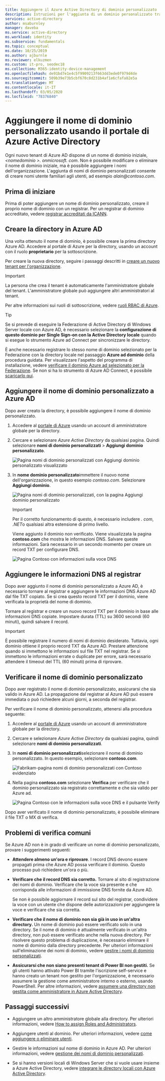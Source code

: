 ```yaml
---
title: Aggiungere il Azure Active Directory di dominio personalizzato | Microsoft Docs
description: Istruzioni per l'aggiunta di un dominio personalizzato tramite Azure Active Directory.
services: active-directory
author: msaburnley
manager: daveba
ms.service: active-directory
ms.workload: identity
ms.subservice: fundamentals
ms.topic: conceptual
ms.date: 10/25/2019
ms.author: ajburnle
ms.reviewer: elkuzmen
ms.custom: it-pro, seodec18
ms.collection: M365-identity-device-management
ms.openlocfilehash: de91bd7e1e4c5f9909213f663dd3ede0f979d4de
ms.sourcegitcommit: 509b39e73b5cbf670c8d231b4af1e6cfafa82e5a
ms.translationtype: MT
ms.contentlocale: it-IT
ms.lasthandoff: 03/05/2020
ms.locfileid: "78376840"
---
```

# <a name="add-your-custom-domain-name-using-the-azure-active-directory-portal"></a>Aggiungere il nome di dominio personalizzato usando il portale di Azure Active Directory

Ogni nuovo tenant di Azure AD dispone di un nome di dominio iniziale, *\<nomedominio >. onmicrosoft. com*. Non è possibile modificare o eliminare il nome di dominio iniziale, ma è possibile aggiungere i nomi dell'organizzazione. L'aggiunta di nomi di dominio personalizzati consente di creare nomi utente familiari agli utenti, ad esempio *alain\@contoso.com*.

## <a name="before-you-begin"></a>Prima di iniziare

Prima di poter aggiungere un nome di dominio personalizzato, creare il proprio nome di dominio con un registrar. Per un registrar di dominio accreditato, vedere [registrar accreditati da ICANN](https://www.icann.org/registrar-reports/accredited-list.html).

## <a name="create-your-directory-in-azure-ad"></a>Creare la directory in Azure AD

Una volta ottenuto il nome di dominio, è possibile creare la prima directory Azure AD. Accedere al portale di Azure per la directory, usando un account con il ruolo **proprietario** per la sottoscrizione.

Per creare la nuova directory, seguire i passaggi descritti in [creare un nuovo tenant per l'organizzazione](active-directory-access-create-new-tenant.md#create-a-new-tenant-for-your-organization).

>[!IMPORTANT]
>La persona che crea il tenant è automaticamente l'amministratore globale del tenant. L'amministratore globale può aggiungere altri amministratori al tenant.

Per altre informazioni sui ruoli di sottoscrizione, vedere [ruoli RBAC di Azure](../../role-based-access-control/rbac-and-directory-admin-roles.md#azure-rbac-roles).

>[!TIP]
> Se si prevede di eseguire la Federazione di Active Directory di Windows Server locale con Azure AD, è necessario selezionare la **configurazione di questo dominio per Single Sign-on con la Active Directory locale** quando si esegue lo strumento Azure ad Connect per sincronizzare le directory.
>
> È anche necessario registrare lo stesso nome di dominio selezionato per la Federazione con la directory locale nel passaggio **Azure ad dominio** della procedura guidata. Per visualizzare l'aspetto del programma di installazione, vedere [verificare il dominio Azure ad selezionato per la Federazione](../hybrid/how-to-connect-install-custom.md#verify-the-azure-ad-domain-selected-for-federation). Se non si ha lo strumento di Azure AD Connect, è possibile [scaricarlo qui](https://go.microsoft.com/fwlink/?LinkId=615771).

## <a name="add-your-custom-domain-name-to-azure-ad"></a>Aggiungere il nome di dominio personalizzato a Azure AD

Dopo aver creato la directory, è possibile aggiungere il nome di dominio personalizzato.

1. Accedere al [portale di Azure](https://portal.azure.com/) usando un account di amministratore globale per la directory.

1. Cercare e selezionare *Azure Active Directory* da qualsiasi pagina. Quindi selezionare **nomi di dominio personalizzati** > **Aggiungi dominio personalizzato**.

    ![Pagina nomi di dominio personalizzati con Aggiungi dominio personalizzato visualizzato](media/add-custom-domain/add-custom-domain.png)

1. In **nome dominio personalizzato**immettere il nuovo nome dell'organizzazione, in questo esempio *contoso.com*. Selezionare **Aggiungi dominio**.

    ![Pagina nomi di dominio personalizzati, con la pagina Aggiungi dominio personalizzato](media/add-custom-domain/add-custom-domain-blade.png)

    >[!IMPORTANT]
    >Per il corretto funzionamento di questo, è necessario includere *. com*, *.NET*o qualsiasi altra estensione di primo livello.

    Viene aggiunto il dominio non verificato. Viene visualizzata la pagina **contoso.com** che mostra le informazioni DNS. Salvare queste informazioni. Sarà necessario in un secondo momento per creare un record TXT per configurare DNS.

    ![Pagina Contoso con informazioni sulla voce DNS](media/add-custom-domain/contoso-blade-with-dns-info.png)

## <a name="add-your-dns-information-to-the-domain-registrar"></a>Aggiungere le informazioni DNS al registrar

Dopo aver aggiunto il nome di dominio personalizzato a Azure AD, è necessario tornare al registrar e aggiungere le informazioni DNS Azure AD dal file TXT copiato. Se si crea questo record TXT per il dominio, viene verificata la proprietà del nome di dominio.

Tornare al registrar e creare un nuovo record TXT per il dominio in base alle informazioni DNS copiate. Impostare durata (TTL) su 3600 secondi (60 minuti), quindi salvare il record.

>[!IMPORTANT]
>È possibile registrare il numero di nomi di dominio desiderato. Tuttavia, ogni dominio ottiene il proprio record TXT da Azure AD. Prestare attenzione quando si immettono le informazioni sul file TXT nel registrar. Se si immettono le informazioni errate o duplicate per errore, sarà necessario attendere il timeout del TTL (60 minuti) prima di riprovare.

## <a name="verify-your-custom-domain-name"></a>Verificare il nome di dominio personalizzato

Dopo aver registrato il nome di dominio personalizzato, assicurarsi che sia valido in Azure AD. La propagazione dal registrar al Azure AD può essere immediata o può richiedere alcuni giorni, a seconda del registrar.

Per verificare il nome di dominio personalizzato, attenersi alla procedura seguente:

1. Accedere al [portale di Azure](https://portal.azure.com/) usando un account di amministratore globale per la directory.

1. Cercare e selezionare *Azure Active Directory* da qualsiasi pagina, quindi selezionare **nomi di dominio personalizzati**.

1. In **nomi di dominio personalizzati**selezionare il nome di dominio personalizzato. In questo esempio, selezionare **contoso.com**.

    ![Fabrikam-pagina nomi di dominio personalizzati con Contoso evidenziato](media/add-custom-domain/custom-blade-with-contoso-highlighted.png)

1. Nella pagina **contoso.com** selezionare **Verifica** per verificare che il dominio personalizzato sia registrato correttamente e che sia valido per Azure ad.

    ![Pagina Contoso con le informazioni sulla voce DNS e il pulsante Verify](media/add-custom-domain/contoso-blade-with-dns-info-verify.png)

Dopo aver verificato il nome di dominio personalizzato, è possibile eliminare il file TXT o MX di verifica.

## <a name="common-verification-issues"></a>Problemi di verifica comuni

Se Azure AD non è in grado di verificare un nome di dominio personalizzato, provare i suggerimenti seguenti:

- **Attendere almeno un'ora e riprovare**. I record DNS devono essere propagati prima che Azure AD possa verificare il dominio. Questo processo può richiedere un'ora o più.

- **Verificare che il record DNS sia corretto.** Tornare al sito di registrazione dei nomi di dominio. Verificare che la voce sia presente e che corrisponda alle informazioni di immissione DNS fornite da Azure AD.

  Se non è possibile aggiornare il record sul sito del registrar, condividere la voce con un utente che dispone delle autorizzazioni per aggiungere la voce e verificare che sia corretta.

- **Verificare che il nome di dominio non sia già in uso in un'altra directory.** Un nome di dominio può essere verificato solo in una directory. Se il nome di dominio è attualmente verificato in un'altra directory, non può essere verificato anche nella nuova directory. Per risolvere questo problema di duplicazione, è necessario eliminare il nome di dominio dalla directory precedente. Per ulteriori informazioni sull'eliminazione dei nomi di dominio, vedere [gestire i nomi di dominio personalizzati](../users-groups-roles/domains-manage.md).

- **Assicurarsi che non siano presenti tenant di Power BI non gestiti.** Se gli utenti hanno attivato Power BI tramite l'iscrizione self-service e hanno creato un tenant non gestito per l'organizzazione, è necessario assumere la gestione come amministratore interno o esterno, usando PowerShell. Per altre informazioni, vedere [assumere una directory non gestita come amministratore in Azure Active Directory](../users-groups-roles/domains-admin-takeover.md).

## <a name="next-steps"></a>Passaggi successivi

- Aggiungere un altro amministratore globale alla directory. Per ulteriori informazioni, vedere [How to assign Roles and Administrators](active-directory-users-assign-role-azure-portal.md).

- Aggiungere utenti al dominio. Per ulteriori informazioni, vedere [come aggiungere o eliminare utenti](add-users-azure-active-directory.md).

- Gestire le informazioni sul nome di dominio in Azure AD. Per ulteriori informazioni, vedere [gestione dei nomi di dominio personalizzati](../users-groups-roles/domains-manage.md).

- Se si hanno versioni locali di Windows Server che si vuole usare insieme a Azure Active Directory, vedere [integrare le directory locali con Azure Active Directory](../connect/active-directory-aadconnect.md).
